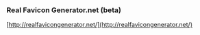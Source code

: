 ### Real Favicon Generator.net (beta)

[http://realfavicongenerator.net/](http://realfavicongenerator.net/)
